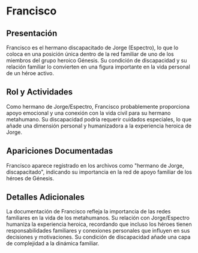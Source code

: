 # Francisco

## Presentación
Francisco es el hermano discapacitado de Jorge (Espectro), lo que lo coloca en una posición única dentro de la red familiar de uno de los miembros del grupo heroico Génesis. Su condición de discapacidad y su relación familiar lo convierten en una figura importante en la vida personal de un héroe activo.

## Rol y Actividades
Como hermano de Jorge/Espectro, Francisco probablemente proporciona apoyo emocional y una conexión con la vida civil para su hermano metahumano. Su discapacidad podría requerir cuidados especiales, lo que añade una dimensión personal y humanizadora a la experiencia heroica de Jorge.

## Apariciones Documentadas
Francisco aparece registrado en los archivos como "hermano de Jorge, discapacitado", indicando su importancia en la red de apoyo familiar de los héroes de Génesis.

## Detalles Adicionales
La documentación de Francisco refleja la importancia de las redes familiares en la vida de los metahumanos. Su relación con Jorge/Espectro humaniza la experiencia heroica, recordando que incluso los héroes tienen responsabilidades familiares y conexiones personales que influyen en sus decisiones y motivaciones. Su condición de discapacidad añade una capa de complejidad a la dinámica familiar.